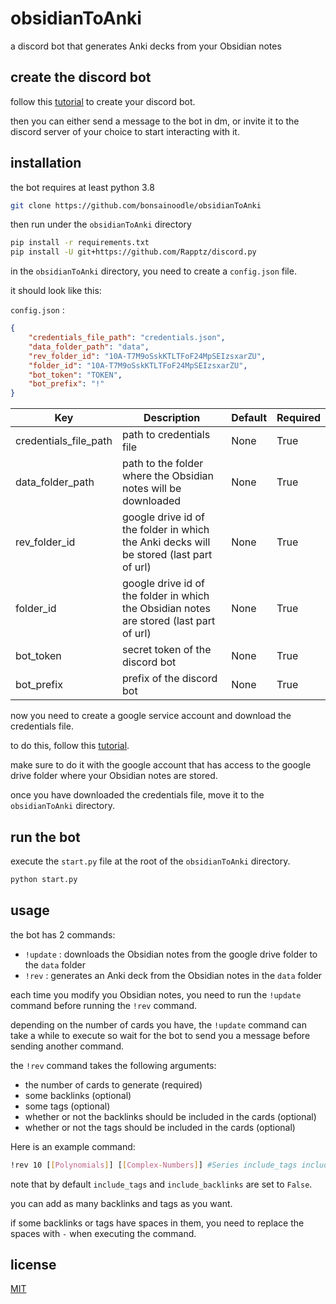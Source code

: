 # obsidianToAnki

a discord bot that generates Anki decks from your Obsidian notes

## create the discord bot

follow this [tutorial](https://discordpy.readthedocs.io/en/stable/discord.html) to create your discord bot.

then you can either send a message to the bot in dm, or invite it to the discord server of your choice to start interacting with it.

## installation

the bot requires at least python 3.8

```bash
git clone https://github.com/bonsainoodle/obsidianToAnki
```

then run under the `obsidianToAnki` directory

```bash
pip install -r requirements.txt
pip install -U git+https://github.com/Rapptz/discord.py
```

in the `obsidianToAnki` directory, you need to create a `config.json` file.

it should look like this:

`config.json` :

```json
{
    "credentials_file_path": "credentials.json",
    "data_folder_path": "data",
    "rev_folder_id": "10A-T7M9oSskKTLTFoF24MpSEIzsxarZU",
    "folder_id": "10A-T7M9oSskKTLTFoF24MpSEIzsxarZU",
    "bot_token": "TOKEN",
    "bot_prefix": "!"
}
```

| Key                   | Description                                                                             | Default | Required |
| --------------------- | --------------------------------------------------------------------------------------- | ------- | -------- |
| credentials_file_path | path to credentials file                                                                | None    | True     |
| data_folder_path      | path to the folder where the Obsidian notes will be downloaded                          | None    | True     |
| rev_folder_id         | google drive id of the folder in which the Anki decks will be stored (last part of url) | None    | True     |
| folder_id             | google drive id of the folder in which the Obsidian notes are stored (last part of url) | None    | True     |
| bot_token             | secret token of the discord bot                                                         | None    | True     |
| bot_prefix            | prefix of the discord bot                                                               | None    | True     |

now you need to create a google service account and download the credentials file.

to do this, follow this [tutorial](https://developers.google.com/workspace/guides/create-credentials?hl=fr#service-account).

make sure to do it with the google account that has access to the google drive folder where your Obsidian notes are stored.

once you have downloaded the credentials file, move it to the `obsidianToAnki` directory.

## run the bot

execute the `start.py` file at the root of the `obsidianToAnki` directory.

```bash
python start.py
```

## usage

the bot has 2 commands:

-   `!update` : downloads the Obsidian notes from the google drive folder to the `data` folder
-   `!rev` : generates an Anki deck from the Obsidian notes in the `data` folder

each time you modify you Obsidian notes, you need to run the `!update` command before running the `!rev` command.

depending on the number of cards you have, the `!update` command can take a while to execute so wait for the bot to send you a message before sending another command.

the `!rev` command takes the following arguments:

-   the number of cards to generate (required)
-   some backlinks (optional)
-   some tags (optional)
-   whether or not the backlinks should be included in the cards (optional)
-   whether or not the tags should be included in the cards (optional)

Here is an example command:

```bash
!rev 10 [[Polynomials]] [[Complex-Numbers]] #Series include_tags include_backlinks
```

note that by default `include_tags` and `include_backlinks` are set to `False`.

you can add as many backlinks and tags as you want.

if some backlinks or tags have spaces in them, you need to replace the spaces with `-` when executing the command.

## license

[MIT](https://choosealicense.com/licenses/mit/)

